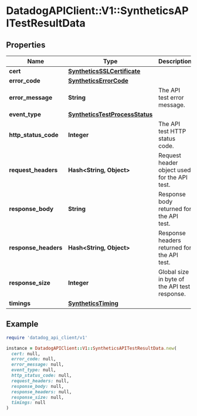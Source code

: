 # DatadogAPIClient::V1::SyntheticsAPITestResultData

## Properties

| Name                 | Type                                                              | Description                                   | Notes      |
| -------------------- | ----------------------------------------------------------------- | --------------------------------------------- | ---------- |
| **cert**             | [**SyntheticsSSLCertificate**](SyntheticsSSLCertificate.md)       |                                               | [optional] |
| **error_code**       | [**SyntheticsErrorCode**](SyntheticsErrorCode.md)                 |                                               | [optional] |
| **error_message**    | **String**                                                        | The API test error message.                   | [optional] |
| **event_type**       | [**SyntheticsTestProcessStatus**](SyntheticsTestProcessStatus.md) |                                               | [optional] |
| **http_status_code** | **Integer**                                                       | The API test HTTP status code.                | [optional] |
| **request_headers**  | **Hash&lt;String, Object&gt;**                                    | Request header object used for the API test.  | [optional] |
| **response_body**    | **String**                                                        | Response body returned for the API test.      | [optional] |
| **response_headers** | **Hash&lt;String, Object&gt;**                                    | Response headers returned for the API test.   | [optional] |
| **response_size**    | **Integer**                                                       | Global size in byte of the API test response. | [optional] |
| **timings**          | [**SyntheticsTiming**](SyntheticsTiming.md)                       |                                               | [optional] |

## Example

```ruby
require 'datadog_api_client/v1'

instance = DatadogAPIClient::V1::SyntheticsAPITestResultData.new(
  cert: null,
  error_code: null,
  error_message: null,
  event_type: null,
  http_status_code: null,
  request_headers: null,
  response_body: null,
  response_headers: null,
  response_size: null,
  timings: null
)
```
